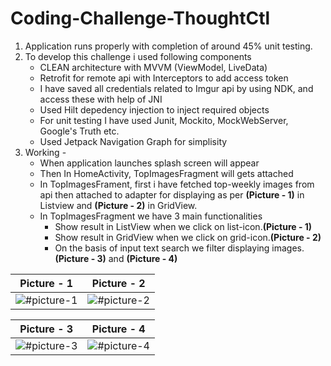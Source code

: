 # Coding-Challenge-ThoughtCtl
1. Application runs properly with completion of around 45% unit testing.
2. To develop this challenge i used following components
   - CLEAN architecture with MVVM (ViewModel, LiveData)
   - Retrofit for remote api with Interceptors to add access token
   - I have saved all credentials related to Imgur api by using NDK, and access these with help of JNI
   - Used Hilt depedency injection to inject required objects
   - For unit testing I have used Junit, Mockito, MockWebServer, Google's Truth etc.
   - Used Jetpack Navigation Graph for simplisity
3. Working -
   - When application launches splash screen will appear
   - Then In HomeActivity, TopImagesFragment will gets attached
   - In TopImagesFrament, first i have fetched top-weekly images from api then attached to adapter for displaying as per **(Picture - 1)** in Listview and **(Picture - 2)** in GridView.
   - In TopImagesFragment we have 3 main functionalities
      - Show result in ListView when we click on list-icon.**(Picture - 1)**
      - Show result in GridView when we click on grid-icon.**(Picture - 2)**
      - On the basis of input text search we filter displaying images.**(Picture - 3)** and **(Picture - 4)**

| **Picture - 1** | **Picture - 2** |
| --- | --- |    
| ![#picture-1](https://github.com/RajanNalawade/Coding-ThoughtCtl/assets/46295390/92471585-a372-4055-bc35-8c3fea3667b1) | ![#picture-2](https://github.com/RajanNalawade/Coding-ThoughtCtl/assets/46295390/603afabe-0711-4299-b40f-ab2dcecb4003) |

| **Picture - 3** | **Picture - 4** |
| --- | --- | 
| ![#picture-3](https://github.com/RajanNalawade/Coding-ThoughtCtl/assets/46295390/cdae88a8-f68c-4399-8e28-3d8c493051e1) | ![#picture-4](https://github.com/RajanNalawade/Coding-ThoughtCtl/assets/46295390/5248f7bf-7918-44df-928a-056e421e9fea) | 
     
